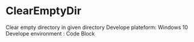 # ClearEmptyDir
Clear empty directory in given directory
Develope plateform: Windows 10
Develope environment : Code Block
